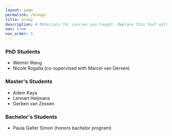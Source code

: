 ```yaml
---
layout: page
permalink: /Group/
title: Group
description: # Materials for courses you taught. Replace this text with your description.
nav: true
nav_order: 5
---
```


### PhD Students
 - Weimin Wang 
 - Nicole Rogalla (co-supervised with Marcel van Gerven)

### Master's Students
 - Adem  Kaya
 - Lennart  Heijmans
 - Gerben van Zessen

### Bachelor's Students
 - Paula Galter Simon (honors bachelor program)